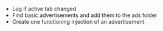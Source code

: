 - Log if active tab changed 
- Find basic advertisements and add them to the ads folder
- Create one functioning injection of an advertisement
